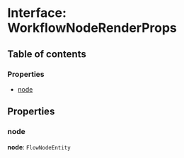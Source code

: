 # Interface: WorkflowNodeRenderProps

## Table of contents

### Properties

* [node](/en/auto-docs/free-layout-core/interfaces/WorkflowNodeRenderProps.md#node)

## Properties

### node

**node**: `FlowNodeEntity`
